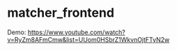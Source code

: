 # matcher_frontend

Demo: https://www.youtube.com/watch?v=RyZm8AFmCmw&list=UUom0HSbrZ1WkvnOjtFTyN2w
